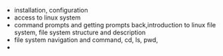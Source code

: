 - installation, configuration
- access to linux system
- command prompts and getting prompts back,introduction to linux file system, file system structure and description
- file system navigation and command, cd, ls, pwd,
- 